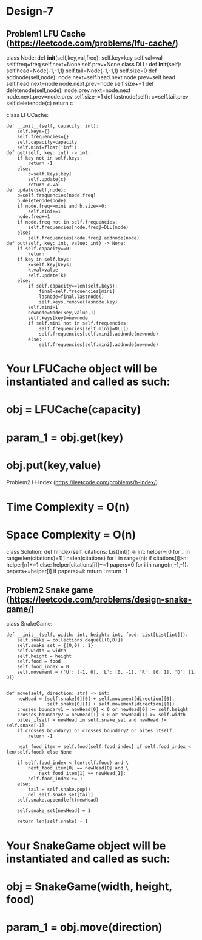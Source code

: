# Design-7

## Problem1 LFU Cache (https://leetcode.com/problems/lfu-cache/)

class Node:
        def __init__(self,key,val,freq):
            self.key=key
            self.val=val
            self.freq=freq
            self.next=None
            self.prev=None
class DLL:
    def __init__(self):
        self.head=Node(-1,-1,1)
        self.tail=Node(-1,-1,1)
        self.size=0
    def addnode(self,node):
        node.next=self.head.next
        node.prev=self.head
        self.head.next=node
        node.next.prev=node
        self.size+=1
    def deletenode(self,node):
        node.prev.next=node.next
        node.next.prev=node.prev
        self.size-=1
    def lastnode(self):
        c=self.tail.prev
        self.deletenode(c)
        return c
        
class LFUCache:
    

    def __init__(self, capacity: int):
        self.keys={}
        self.frequencies={}
        self.capacity=capacity
        self.mini=float('inf')
    def get(self, key: int) -> int:
        if key not in self.keys:
            return -1
        else:
            c=self.keys[key]
            self.update(c)
            return c.val
    def update(self,node):
        b=self.frequencies[node.freq]
        b.deletenode(node)
        if node.freq==mini and b.size==0:
            self.mini+=1
        node.freq+=1
        if node.freq not in self.frequencies:
            self.frequencies[node.freq]=DLL(node)
        else:
            self.frequencies[node.freq].addnode(node)
    def put(self, key: int, value: int) -> None:
        if self.capacity==0:
            return
        if key in self.keys:
            k=self.key[keys]
            k.val=value
            self.update(k)
        else:
            if self.capacity==len(self.keys):
                final=self.frequencies[mini]
                lasnode=final.lastnode()
                self.keys.remove(lasnode.key)
            self.mini=1
            newnode=Node(key,value,1)
            self.keys[key]=newnode
            if self.mini not in self.frequencies:
                self.frequencies[self.mini]=DLL()
                self.frequencies[self.mini].addnode(newnode)
            else:
                self.frequencies[self.mini].addnode(newnode)
                
                
        


# Your LFUCache object will be instantiated and called as such:
# obj = LFUCache(capacity)
# param_1 = obj.get(key)
# obj.put(key,value)
Problem2 H-Index (https://leetcode.com/problems/h-index/)

# Time Complexity = O(n)
# Space Complexity = O(n)

class Solution:
    def hIndex(self, citations: List[int]) -> int:
        helper=[0 for _ in range(len(citations)+1)]
        n=len(citations)
        for i in range(n):
            if citations[i]>n:
                helper[n]+=1
            else:
                helper[citations[i]]+=1
        papers=0
        for i in range(n,-1,-1):
            papers+=helper[i]
            if papers>=i:
                return i
        return -1
        

## Problem2 Snake game (https://leetcode.com/problems/design-snake-game/)

class SnakeGame:

    def __init__(self, width: int, height: int, food: List[List[int]]):
        self.snake = collections.deque([(0,0)])    
        self.snake_set = {(0,0) : 1}
        self.width = width
        self.height = height
        self.food = food
        self.food_index = 0
        self.movement = {'U': [-1, 0], 'L': [0, -1], 'R': [0, 1], 'D': [1, 0]}
        

    def move(self, direction: str) -> int:        
        newHead = (self.snake[0][0] + self.movement[direction][0],
                   self.snake[0][1] + self.movement[direction][1])
        crosses_boundary1 = newHead[0] < 0 or newHead[0] >= self.height
        crosses_boundary2 = newHead[1] < 0 or newHead[1] >= self.width
        bites_itself = newHead in self.snake_set and newHead != self.snake[-1]
        if crosses_boundary1 or crosses_boundary2 or bites_itself:
            return -1

        next_food_item = self.food[self.food_index] if self.food_index < len(self.food) else None
       
        if self.food_index < len(self.food) and \
            next_food_item[0] == newHead[0] and \
                next_food_item[1] == newHead[1]: 
            self.food_index += 1
        else:                
            tail = self.snake.pop()  
            del self.snake_set[tail]
        self.snake.appendleft(newHead)

        self.snake_set[newHead] = 1

        return len(self.snake) - 1
        

# Your SnakeGame object will be instantiated and called as such:
# obj = SnakeGame(width, height, food)
# param_1 = obj.move(direction)
